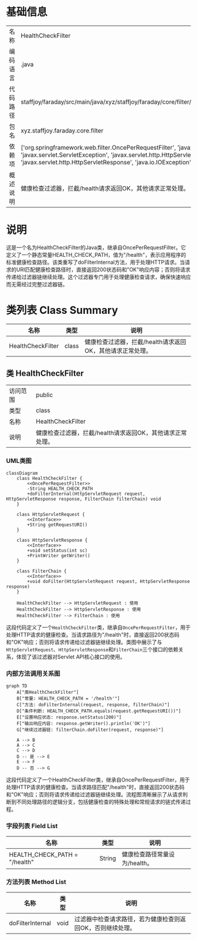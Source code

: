 # 基础信息

|      |      |
|------|------|
| 名称 | HealthCheckFilter |
| 编码语言 | .java |
| 代码路径 | staffjoy/faraday/src/main/java/xyz/staffjoy/faraday/core/filter/HealthCheckFilter.java |
| 包名 | xyz.staffjoy.faraday.core.filter |
| 依赖项 | ['org.springframework.web.filter.OncePerRequestFilter', 'javax.servlet.FilterChain', 'javax.servlet.ServletException', 'javax.servlet.http.HttpServletRequest', 'javax.servlet.http.HttpServletResponse', 'java.io.IOException'] |
| 概述说明 | 健康检查过滤器，拦截/health请求返回OK，其他请求正常处理。 |

# 说明

这是一个名为HealthCheckFilter的Java类，继承自OncePerRequestFilter。它定义了一个静态常量HEALTH_CHECK_PATH，值为"/health"，表示应用程序的标准健康检查路径。该类重写了doFilterInternal方法，用于处理HTTP请求。当请求的URI匹配健康检查路径时，直接返回200状态码和"OK"响应内容；否则将请求传递给过滤器链继续处理。这个过滤器专门用于处理健康检查请求，确保快速响应而无需经过完整过滤器链。

# 类列表 Class Summary

| 名称   | 类型  | 说明 |
|-------|------|-------------|
| HealthCheckFilter | class | 健康检查过滤器，拦截/health请求返回OK，其他请求正常处理。 |



## 类 HealthCheckFilter

|      |      |
|------|------|
| 访问范围 | public |
| 类型 | class |
| 名称 | HealthCheckFilter |
| 说明 | 健康检查过滤器，拦截/health请求返回OK，其他请求正常处理。 |


### UML类图

```mermaid
classDiagram
    class HealthCheckFilter {
        <<OncePerRequestFilter>>
        -String HEALTH_CHECK_PATH
        +doFilterInternal(HttpServletRequest request, HttpServletResponse response, FilterChain filterChain) void
    }

    class HttpServletRequest {
        <<Interface>>
        +String getRequestURI()
    }

    class HttpServletResponse {
        <<Interface>>
        +void setStatus(int sc)
        +PrintWriter getWriter()
    }

    class FilterChain {
        <<Interface>>
        +void doFilter(HttpServletRequest request, HttpServletResponse response)
    }

    HealthCheckFilter --> HttpServletRequest : 使用
    HealthCheckFilter --> HttpServletResponse : 使用
    HealthCheckFilter --> FilterChain : 使用
```

这段代码定义了一个`HealthCheckFilter`类，继承自`OncePerRequestFilter`，用于处理HTTP请求的健康检查。当请求路径为"/health"时，直接返回200状态码和"OK"响应；否则将请求传递给过滤器链继续处理。类图中展示了与`HttpServletRequest`、`HttpServletResponse`和`FilterChain`三个接口的依赖关系，体现了该过滤器对Servlet API核心接口的使用。


### 内部方法调用关系图

```mermaid
graph TD
    A["类HealthCheckFilter"]
    B["常量: HEALTH_CHECK_PATH = '/health'"]
    C["方法: doFilterInternal(request, response, filterChain)"]
    D["条件判断: HEALTH_CHECK_PATH.equals(request.getRequestURI())"]
    E["设置响应状态: response.setStatus(200)"]
    F["输出响应内容: response.getWriter().println('OK')"]
    G["继续过滤器链: filterChain.doFilter(request, response)"]

    A --> B
    A --> C
    C --> D
    D -- 是 --> E
    E --> F
    D -- 否 --> G
```

这段代码定义了一个HealthCheckFilter类，继承自OncePerRequestFilter，用于处理HTTP请求的健康检查。当请求路径匹配"/health"时，直接返回200状态码和"OK"响应；否则将请求传递给过滤器链继续处理。流程图清晰展示了从请求判断到不同处理路径的逻辑分支，包括健康检查的特殊处理和常规请求的链式传递过程。

### 字段列表 Field List

| 名称  | 类型  | 说明 |
|-------|-------|------|
| HEALTH_CHECK_PATH = "/health" | String | 健康检查路径常量设为/health。 |

### 方法列表 Method List

| 名称  | 类型  | 说明 |
|-------|-------|------|
| doFilterInternal | void | 过滤器中检查请求路径，若为健康检查则返回OK，否则继续处理。 |




